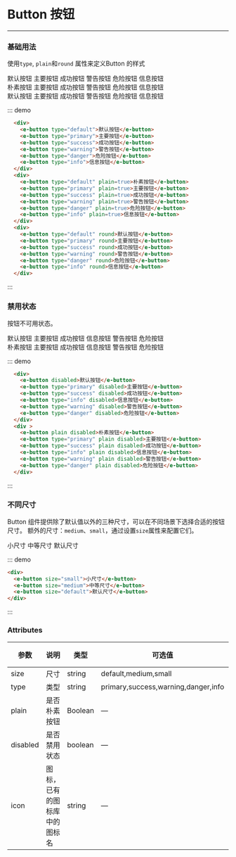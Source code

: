 # Button 按钮
-----
### 基础用法
使用```type```, ```plain```和```round``` 属性来定义Button 的样式

<div class="demo-box">
  <div class="demo-block">
    <div>
      <e-button type="default" >默认按钮</e-button>
      <e-button type="primary">主要按钮</e-button>
      <e-button type="success">成功按钮</e-button>
      <e-button type="warning">警告按钮</e-button>
      <e-button type="danger">危险按钮</e-button>
      <e-button type="info">信息按钮</e-button>
    </div>
    <div>
      <e-button type="default" plain>朴素按钮</e-button>
      <e-button type="primary" plain>主要按钮</e-button>
      <e-button type="success" plain>成功按钮</e-button>
      <e-button type="warning" plain>警告按钮</e-button>
      <e-button type="danger" plain>危险按钮</e-button>
      <e-button type="info" plain>信息按钮</e-button>
    </div>
    <div>
      <e-button type="default" round>默认按钮</e-button>
      <e-button type="primary" round>主要按钮</e-button>
      <e-button type="success" round>成功按钮</e-button>
      <e-button type="warning" round>警告按钮</e-button>
      <e-button type="danger" round>危险按钮</e-button>
      <e-button type="info" round>信息按钮</e-button>
    </div>
  </div>

  ::: demo
  ```html
    <div>
      <e-button type="default">默认按钮</e-button>
      <e-button type="primary">主要按钮</e-button>
      <e-button type="success">成功按钮</e-button>
      <e-button type="warning">警告按钮</e-button>
      <e-button type="danger">危险按钮</e-button>
      <e-button type="info">信息按钮</e-button>
    </div>
    <div>
      <e-button type="default" plain=true>朴素按钮</e-button>
      <e-button type="primary" plain=true>主要按钮</e-button>
      <e-button type="success" plain=true>成功按钮</e-button>
      <e-button type="warning" plain=true>警告按钮</e-button>
      <e-button type="danger" plain=true>危险按钮</e-button>
      <e-button type="info" plain=true>信息按钮</e-button>
    </div>
    <div>
      <e-button type="default" round>默认按钮</e-button>
      <e-button type="primary" round>主要按钮</e-button>
      <e-button type="success" round>成功按钮</e-button>
      <e-button type="warning" round>警告按钮</e-button>
      <e-button type="danger" round>危险按钮</e-button>
      <e-button type="info" round>信息按钮</e-button>
    </div>
  ```
  :::
</div>

### 禁用状态

按钮不可用状态。

<div class="demo-box">
  <div class="demo-block">
    <div>
      <e-button disabled>默认按钮</e-button>
      <e-button type="primary" disabled>主要按钮</e-button>
      <e-button type="success" disabled>成功按钮</e-button>
      <e-button type="info" disabled>信息按钮</e-button>
      <e-button type="warning" disabled>警告按钮</e-button>
      <e-button type="danger" disabled>危险按钮</e-button>
    </div>
    <div >
      <e-button plain disabled>朴素按钮</e-button>
      <e-button type="primary" plain disabled>主要按钮</e-button>
      <e-button type="success" plain disabled>成功按钮</e-button>
      <e-button type="info" plain disabled>信息按钮</e-button>
      <e-button type="warning" plain disabled>警告按钮</e-button>
      <e-button type="danger" plain disabled>危险按钮</e-button>
    </div>
  </div>

  ::: demo
  ```html
    <div>
      <e-button disabled>默认按钮</e-button>
      <e-button type="primary" disabled>主要按钮</e-button>
      <e-button type="success" disabled>成功按钮</e-button>
      <e-button type="info" disabled>信息按钮</e-button>
      <e-button type="warning" disabled>警告按钮</e-button>
      <e-button type="danger" disabled>危险按钮</e-button>
    </div>
    <div >
      <e-button plain disabled>朴素按钮</e-button>
      <e-button type="primary" plain disabled>主要按钮</e-button>
      <e-button type="success" plain disabled>成功按钮</e-button>
      <e-button type="info" plain disabled>信息按钮</e-button>
      <e-button type="warning" plain disabled>警告按钮</e-button>
      <e-button type="danger" plain disabled>危险按钮</e-button>
    </div>
  ```
  :::
</div>

### 不同尺寸

Button 组件提供除了默认值以外的三种尺寸，可以在不同场景下选择合适的按钮尺寸。
额外的尺寸：```medium```、```small```，通过设置```size```属性来配置它们。

<div class="demo-box">
  <div class="demo-block">
    <e-button size="small">小尺寸</e-button>
    <e-button size="medium">中等尺寸</e-button>
    <e-button size="default">默认尺寸</e-button>
  </div>

  ::: demo
  ```html
  <div>
    <e-button size="small">小尺寸</e-button>
    <e-button size="medium">中等尺寸</e-button>
    <e-button size="default">默认尺寸</e-button>
  </div>

  ``` 
  :::
</div>


### Attributes
| 参数      | 说明    | 类型      | 可选值       | 默认值   |
|---------- |-------- |---------- |-------------  |-------- |
| size     | 尺寸   | string  |   default,medium,small            |    —     |
| type     | 类型   | string    |   primary,success,warning,danger,info |     —    |
| plain     | 是否朴素按钮   | Boolean    | — | false   |
| disabled  | 是否禁用状态    | boolean   | —   | false   |
| icon  | 图标，已有的图标库中的图标名 | string   |  —  |  —  |